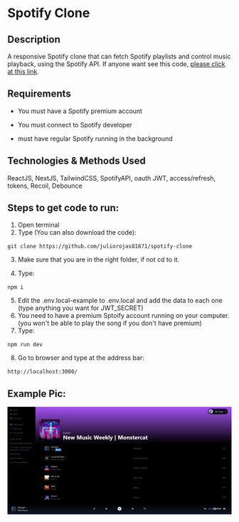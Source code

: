 # Spotify Clone

## Description

A responsive Spotify clone that can fetch Spotify playlists and control music playback, using the Spotify API.
If anyone want see this code, [please click at this link]().

## Requirements

- You must have a Spotify premium account

- You must connect to Spotify developer

- must have regular Spotify running in the background

## Technologies & Methods Used

ReactJS, NextJS, TailwindCSS, SpotifyAPI, oauth JWT, access/refresh, tokens, Recoil, Debounce

## Steps to get code to run:
1. Open terminal
2. Type (You can also download the code):
```
git clone https://github.com/juliorojas81871/spotify-clone
```

3. Make sure that you are in the right folder, if not cd to it.

4. Type: 
```
npm i
```
5. Edit the .env.local-example to .env.local and add the data to each one (type anything you want for JWT_SECRET)
6. You need to have a premium Sptoify account running on your computer. (you won't be able to play the song if you don't have premium)
7. Type: 
```
npm run dev
```
8. Go to browser and type at the address bar: 
```
http://localhost:3000/
```

## Example Pic:
![Notes Example Pic](https://github.com/juliorojas81871/spotify-clone/blob/main/pics/main.jpg)
